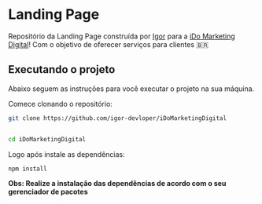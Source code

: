 <div align="center" src="https://media.discordapp.net/attachments/793229166962802719/1209879282847973376/VID-20240215-WA0068.mp4?ex=65e886e3&is=65d611e3&hm=f357e656c991f5b481c84c98871a9a69ad20a1704ab74d548294d2e151176166&" alt="drawing" width="700"/>

</div>


# Landing Page 

Repositório da Landing Page construída por [Igor](https://github.com/igor-devloper) para a  [iDo Marketing Digital]()! Com o objetivo de oferecer serviços para clientes :brazil:

## Executando o projeto

Abaixo seguem as instruções para você executar o projeto na sua máquina.

Comece clonando o repositório:

```sh
git clone https://github.com/igor-devloper/iDoMarketingDigital


cd iDoMarketingDigital
```

Logo após instale as dependências:
```sh
npm install
```

**Obs: Realize a instalação das dependências de acordo com o seu gerenciador de pacotes**
